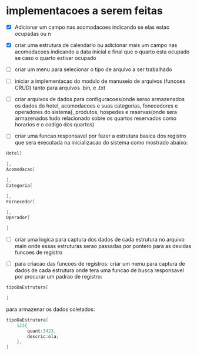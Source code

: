  # implementacoes a serem feitas

 
- [x] Adicionar um campo nas acomodacoes indicando se elas estao ocupadas ou n 

- [x] criar uma estrutura de calendario ou adicionar mais um campo nas acomodacoes indicando a data inicial e final que o quarto esta ocupado se caso o quarto estiver ocupado 

- [ ] criar um menu para selecionar o tipo de arquivo a ser trabalhado

- [ ] iniciar a implementacao do modulo de manuseio de arquivos (funcoes CRUD) tanto para arquivos .bin, e .txt

- [ ] criar arquivos de dados para configuracoes(onde serao armazenados os dados do hotel, acomodacoes e suas categorias, fonecedores e operadores do sistema), produtos, hospedes e reservas(onde sera armazenados tudo relacionado sobre os quartos reservados como horarios e o codigo dos quartos)

- [ ] criar uma funcao responsavel por fazer a estrutura basica dos registro que sera executada na inicializacao do sistema como mostrado abaixo:

```c
Hotel[

],
Acomodacao[

],
Categoria[

],
Fornecedor[

],
Operador[

]
```
- [ ] criar uma logica para captura dos dados de cada estrutura no arquivo main onde essas estruturas serao passadas por pontero para as devidas funcoes de registro

- [ ] para criacao das funcoes de registros: criar um menu para captura de dados de cada estrutura onde tera uma funcao de busca responsavel por procurar um padrao de registro:

```c
tipoDaEstrutura[

]
```

para armazenar os dados coletados:

```c
tipoDaEstrutura[
    123{
        quant:3423,
        descric:ola;
    },
]
```

